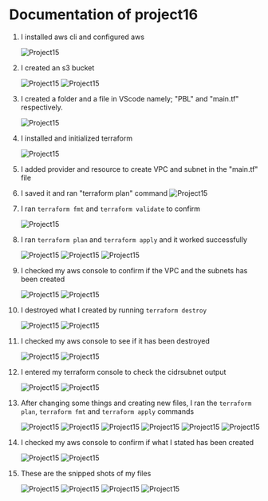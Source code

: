 # Documentation of project16

1. I installed aws cli and configured aws

   ![Project15](images/image1.PNG)

2. I created an s3 bucket

   ![Project15](images/image2.PNG)
   ![Project15](images/image5.PNG)

3. I created a folder and a file in VScode namely; "PBL" and "main.tf" respectively.
     
     ![Project15](images/image3.PNG)

4. I installed and initialized terraform
     
     ![Project15](images/image4.PNG)

5. I added provider and resource to create VPC and subnet in the "main.tf" file
    
6. I saved it and ran "terraform plan" command
    ![Project15](images/image6.PNG)

7. I ran `terraform fmt` and `terraform validate` to confirm
   
   ![Project15](images/image7.PNG)

8. I ran `terraform plan` and `terraform apply` and it worked successfully

    ![Project15](images/image8.PNG)
    ![Project15](images/image9.PNG)
    ![Project15](images/image10.PNG)

9. I checked my aws console to confirm if the VPC and the subnets has been created
   
   ![Project15](images/image11.PNG)
   ![Project15](images/image12.PNG)

10. I destroyed what I created by running `terraform destroy`

    ![Project15](images/image13.PNG)
    ![Project15](images/image14.PNG)

11. I checked my aws console to see if it has been destroyed
    
    ![Project15](images/image15.PNG)
    ![Project15](images/image16.PNG)

12. I entered my terraform console to check the cidrsubnet output
    
    ![Project15](images/image17.PNG)
    ![Project15](images/image18.PNG)

13. After changing some things and creating new files, I ran the `terraform plan`, `terraform fmt` and `terraform apply` commands
     
     ![Project15](images/image19.PNG)
     ![Project15](images/image20.PNG)
     ![Project15](images/image21.PNG)
     ![Project15](images/image22.PNG)
     ![Project15](images/image23.PNG)
     ![Project15](images/image24.PNG)

14. I checked my aws console to confirm if what I stated has been created

     ![Project15](images/image25.PNG)
     ![Project15](images/image26.PNG)

15. These are the snipped shots of my files
    
    ![Project15](images/image27.PNG)
    ![Project15](images/image28.PNG)
    ![Project15](images/image29.PNG)
    ![Project15](images/image30.PNG)
